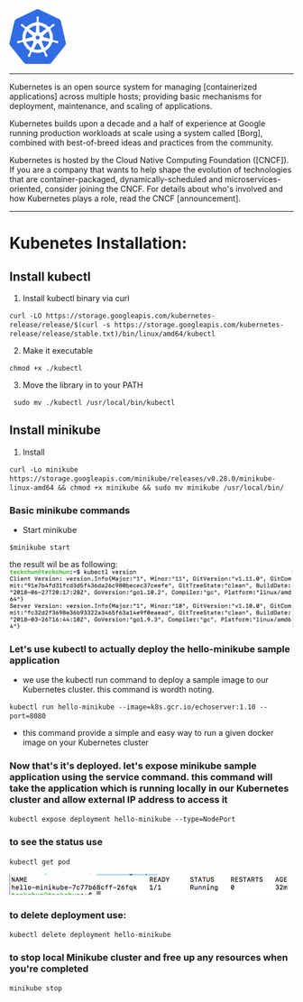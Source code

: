 <img src="https://github.com/kubernetes/kubernetes/raw/master/logo/logo.png" width="100">

----

Kubernetes is an open source system for managing [containerized applications]
across multiple hosts; providing basic mechanisms for deployment, maintenance,
and scaling of applications.

Kubernetes builds upon a decade and a half of experience at Google running
production workloads at scale using a system called [Borg],
combined with best-of-breed ideas and practices from the community.

Kubernetes is hosted by the Cloud Native Computing Foundation ([CNCF]).
If you are a company that wants to help shape the evolution of
technologies that are container-packaged, dynamically-scheduled
and microservices-oriented, consider joining the CNCF.
For details about who's involved and how Kubernetes plays a role,
read the CNCF [announcement].

----
# Kubenetes Installation:

## Install kubectl

1. Install kubectl binary via curl

```
curl -LO https://storage.googleapis.com/kubernetes-release/release/$(curl -s https://storage.googleapis.com/kubernetes-release/release/stable.txt)/bin/linux/amd64/kubectl
```

2. Make it executable
```
chmod +x ./kubectl

```
3. Move the library in to your PATH
```
 sudo mv ./kubectl /usr/local/bin/kubectl
```
## Install minikube

1. Install 
```
curl -Lo minikube https://storage.googleapis.com/minikube/releases/v0.28.0/minikube-linux-amd64 && chmod +x minikube && sudo mv minikube /usr/local/bin/
```
### Basic minikube commands
* Start minikube
```
$minikube start
```

the result wil be as following:
<img src="https://github.com/Teckchun/-Kubernetes-Demo/blob/master/Assets/Images/kube-ctl-start-result.png?raw=true">

### Let's use kubectl to actually deploy the hello-minikube sample application

* we use the kubectl run command to deploy a sample image to our Kubernetes cluster. this command is wordth noting.
```
kubectl run hello-minikube --image=k8s.gcr.io/echoserver:1.10 --port=8080
```
* this command provide a simple and easy way to run a given docker image on your Kubernetes cluster

### Now that's it's deployed. let's expose minikube sample application using the service command. this command will take the application which is running locally in our Kubernetes cluster and allow external IP address to access it

```
kubectl expose deployment hello-minikube --type=NodePort

```

### to see the status use 
```
kubectl get pod
```
<img src="https://github.com/Teckchun/-Kubernetes-Demo/blob/master/Assets/Images/kube-ctl-get-pod.png?raw=true">

### to delete deployment use:
```
kubectl delete deployment hello-minikube 
```

### to stop local Minikube cluster and free up any resources when you're completed

```
minikube stop

```



